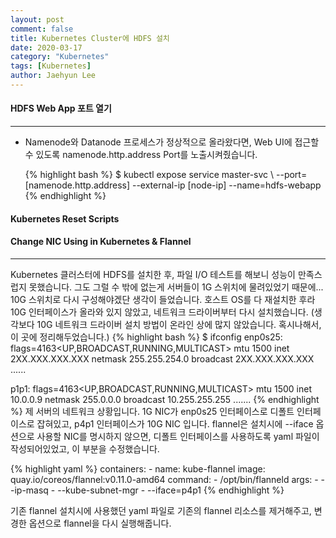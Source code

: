 ```yaml
---
layout: post
comment: false
title: Kubernetes Cluster에 HDFS 설치
date: 2020-03-17
category: "Kubernetes"
tags: [Kubernetes]
author: Jaehyun Lee
---
```


#### HDFS Web App 포트 열기
---
- Namenode와 Datanode 프로세스가 정상적으로 올라왔다면, Web UI에 접근할 수 있도록 namenode.http.address Port를 노출시켜줬습니다.

  {% highlight bash %} $ kubectl expose service master-svc \ 
  --port=[namenode.http.address] --external-ip [node-ip] --name=hdfs-webapp {% endhighlight %}


#### Kubernetes Reset Scripts

#### Change NIC Using in Kubernetes & Flannel 
---
Kubernetes 클러스터에 HDFS를 설치한 후, 파일 I/O 테스트를 해보니 성능이 만족스럽지 못했습니다. 그도 그럴 수 밖에 없는게 서버들이
1G 스위치에 물려있었기 때문에... 10G 스위치로 다시 구성해야겠단 생각이 들었습니다. 호스트 OS를 다 재설치한 후라 10G 인터페이스가
올라와 있지 않았고, 네트워크 드라이버부터 다시 설치했습니다. (생각보다 10G 네트워크 드라이버 설치 방법이 온라인 상에 많지 않았습니다.
혹시나해서, 이 곳에 정리해두었습니다.)
{% highlight bash %}
$ ifconfig
enp0s25: flags=4163<UP,BROADCAST,RUNNING,MULTICAST>  mtu 1500
        inet 2XX.XXX.XXX.XXX  netmask 255.255.254.0  broadcast 2XX.XXX.XXX.XXX
		......

p1p1: flags=4163<UP,BROADCAST,RUNNING,MULTICAST>  mtu 1500
        inet 10.0.0.9  netmask 255.0.0.0  broadcast 10.255.255.255
		.......
{% endhighlight %}
제 서버의 네트워크 상황입니다. 1G NIC가 enp0s25 인터페이스로 디폴트 인터페이스로 잡혀있고, p4p1 인터페이스가 10G NIC 입니다.
flannel은 설치시에 --iface 옵션으로 사용할 NIC를 명시하지 않으면, 디폴트 인터페이스를 사용하도록 yaml 파일이 작성되어있었고,
이 부분을 수정했습니다.

{% highlight yaml %}
      containers:
      - name: kube-flannel
        image: quay.io/coreos/flannel:v0.11.0-amd64
        command:
        - /opt/bin/flanneld
        args:
        - --ip-masq
        - --kube-subnet-mgr
        - --iface=p4p1
{% endhighlight %}

기존 flannel 설치시에 사용했던 yaml 파일로 기존의 flannel 리소스를 제거해주고, 변경한 옵션으로 flannel을 다시 실행해줍니다.


